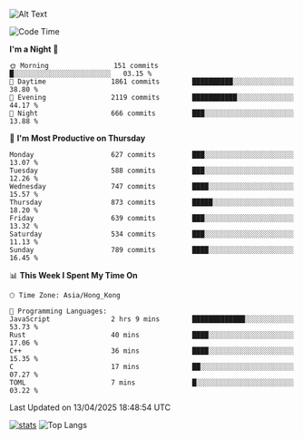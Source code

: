 ![Alt Text](https://media.tenor.com/3Gehha8RO-sAAAAC/goose-dance.gif)

<!--START_SECTION:waka-->
![Code Time](http://img.shields.io/badge/Code%20Time-443%20hrs%2019%20mins-blue)

**I'm a Night 🦉** 

```text
🌞 Morning                151 commits         █░░░░░░░░░░░░░░░░░░░░░░░░   03.15 % 
🌆 Daytime                1861 commits        ██████████░░░░░░░░░░░░░░░   38.80 % 
🌃 Evening                2119 commits        ███████████░░░░░░░░░░░░░░   44.17 % 
🌙 Night                  666 commits         ███░░░░░░░░░░░░░░░░░░░░░░   13.88 % 
```
📅 **I'm Most Productive on Thursday** 

```text
Monday                   627 commits         ███░░░░░░░░░░░░░░░░░░░░░░   13.07 % 
Tuesday                  588 commits         ███░░░░░░░░░░░░░░░░░░░░░░   12.26 % 
Wednesday                747 commits         ████░░░░░░░░░░░░░░░░░░░░░   15.57 % 
Thursday                 873 commits         █████░░░░░░░░░░░░░░░░░░░░   18.20 % 
Friday                   639 commits         ███░░░░░░░░░░░░░░░░░░░░░░   13.32 % 
Saturday                 534 commits         ███░░░░░░░░░░░░░░░░░░░░░░   11.13 % 
Sunday                   789 commits         ████░░░░░░░░░░░░░░░░░░░░░   16.45 % 
```


📊 **This Week I Spent My Time On** 

```text
🕑︎ Time Zone: Asia/Hong_Kong

💬 Programming Languages: 
JavaScript               2 hrs 9 mins        █████████████░░░░░░░░░░░░   53.73 % 
Rust                     40 mins             ████░░░░░░░░░░░░░░░░░░░░░   17.06 % 
C++                      36 mins             ████░░░░░░░░░░░░░░░░░░░░░   15.35 % 
C                        17 mins             ██░░░░░░░░░░░░░░░░░░░░░░░   07.27 % 
TOML                     7 mins              █░░░░░░░░░░░░░░░░░░░░░░░░   03.22 % 
```


 Last Updated on 13/04/2025 18:48:54 UTC
<!--END_SECTION:waka-->
[![stats](https://github-readme-stats-rose-phi.vercel.app/api?username=jxncted&count_private=true)](https://github.com/jxncted/github-readme-stats)
![Top Langs](https://github-readme-stats-rose-phi.vercel.app/api/top-langs/?username=jxncted\&layout=compact&hide=c,assembly,jupyter%20notebook)
